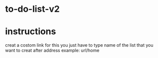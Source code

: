 # to-do-list-v2

# instructions
creat a costom link
for this you just have to type name of the list that you want to creat after address
example: url/home
